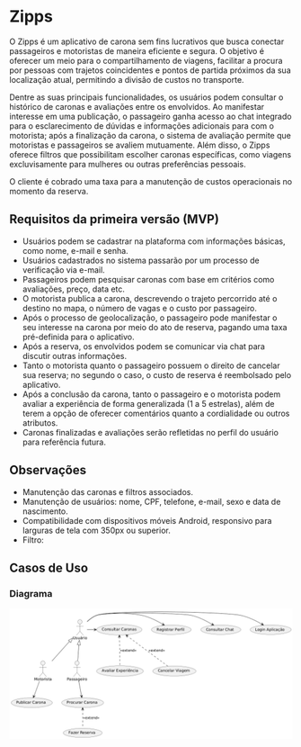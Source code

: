 # Zipps

O Zipps é um aplicativo de carona sem fins lucrativos que busca conectar passageiros e motoristas de maneira eficiente e segura. O objetivo é oferecer um meio para o compartilhamento de viagens, facilitar a procura por pessoas com trajetos coincidentes e pontos de partida próximos da sua localização atual, permitindo a divisão de custos no transporte.

Dentre as suas principais funcionalidades, os usuários podem consultar o histórico de caronas e avaliações entre os envolvidos. Ao manifestar interesse em uma publicação, o passageiro ganha acesso ao chat integrado para o esclarecimento de dúvidas e informações adicionais para com o motorista; após a finalização da carona, o sistema de avaliação permite que motoristas e passageiros se avaliem mutuamente. Além disso, o Zipps oferece filtros que possibilitam escolher caronas específicas, como viagens excluvisamente para mulheres ou outras preferências pessoais.

O cliente é cobrado uma taxa para a manutenção de custos operacionais no momento da reserva.

## Requisitos da primeira versão (MVP)

- Usuários podem se cadastrar na plataforma com informações básicas, como nome, e-mail e senha.
- Usuários cadastrados no sistema passarão por um processo de verificação via e-mail.
- Passageiros podem pesquisar caronas com base em critérios como avaliações, preço, data etc.
- O motorista publica a carona, descrevendo o trajeto percorrido até o destino no mapa, o número de vagas e o custo por passageiro.
- Após o processo de geolocalização, o passageiro pode manifestar o seu interesse na carona por meio do ato de reserva, pagando uma taxa pré-definida para o aplicativo.
- Após a reserva, os envolvidos podem se comunicar via chat para discutir outras informações.
- Tanto o motorista quanto o passageiro possuem o direito de cancelar sua reserva; no segundo o caso, o custo de reserva é reembolsado pelo aplicativo.
- Após a conclusão da carona, tanto o passageiro e o motorista podem avaliar a experiência de forma generalizada (1 a 5 estrelas), além de terem a opção de oferecer comentários quanto a cordialidade ou outros atributos.
- Caronas finalizadas e avaliações serão refletidas no perfil do usuário para referência futura.

## Observações

- Manutenção das caronas e filtros associados.
- Manutenção de usuários: nome, CPF, telefone, e-mail, sexo e data de nascimento.
- Compatibilidade com dispositivos móveis Android, responsivo para larguras de tela com 350px ou superior.
- Filtro:

## Casos de Uso

### Diagrama

![Casos de Uso](docs/usecase/usecases.png)
